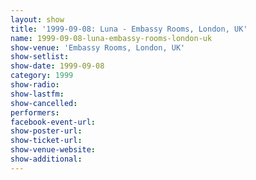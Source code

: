 ```yaml
---
layout: show
title: '1999-09-08: Luna - Embassy Rooms, London, UK'
name: 1999-09-08-luna-embassy-rooms-london-uk
show-venue: 'Embassy Rooms, London, UK'
show-setlist: 
show-date: 1999-09-08
category: 1999
show-radio: 
show-lastfm: 
show-cancelled: 
performers: 
facebook-event-url: 
show-poster-url: 
show-ticket-url: 
show-venue-website: 
show-additional: 
---
```


